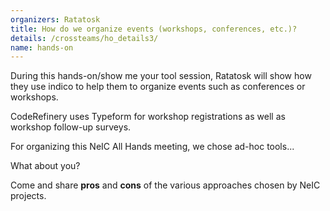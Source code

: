 ```yaml
---
organizers: Ratatosk
title: How do we organize events (workshops, conferences, etc.)?
details: /crossteams/ho_details3/
name: hands-on
---
```


During this hands-on/show me your tool session, Ratatosk will show how they use indico to help them to organize events such as conferences or workshops.


CodeRefinery uses Typeform for workshop registrations as well as workshop follow-up surveys. 

For organizing this NeIC All Hands meeting, we chose ad-hoc tools...

What about you?

Come and share **pros** and **cons** of the various approaches chosen by NeIC projects.

